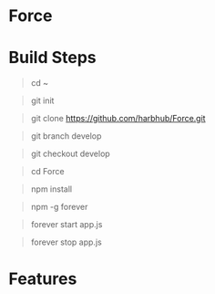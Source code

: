 # Force

# Build Steps

> cd ~

> git init

> git clone https://github.com/harbhub/Force.git

> git branch develop

> git checkout develop

> cd Force

> npm install

> npm -g forever

> forever start app.js

> forever stop app.js

# Features

